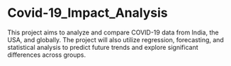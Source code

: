 # Covid-19_Impact_Analysis
This project aims to analyze and compare COVID-19 data from India, the USA, and globally. The project will also utilize regression, forecasting, and statistical analysis to predict future trends and explore significant differences across groups.
